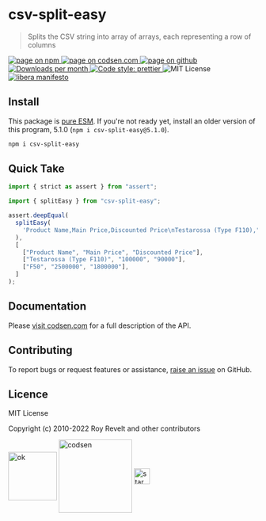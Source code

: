 # csv-split-easy

> Splits the CSV string into array of arrays, each representing a row of columns

<div class="package-badges">
  <a href="https://www.npmjs.com/package/csv-split-easy" rel="nofollow noreferrer noopener">
    <img src="https://img.shields.io/badge/-npm-blue?style=flat-square" alt="page on npm">
  </a>
  <a href="https://codsen.com/os/csv-split-easy" rel="nofollow noreferrer noopener">
    <img src="https://img.shields.io/badge/-codsen-blue?style=flat-square" alt="page on codsen.com">
  </a>
  <a href="https://github.com/codsen/codsen/tree/main/packages/csv-split-easy" rel="nofollow noreferrer noopener">
    <img src="https://img.shields.io/badge/-github-blue?style=flat-square" alt="page on github">
  </a>
  <a href="https://npmcharts.com/compare/csv-split-easy?interval=30" rel="nofollow noreferrer noopener" target="_blank">
    <img src="https://img.shields.io/npm/dm/csv-split-easy.svg?style=flat-square" alt="Downloads per month">
  </a>
  <a href="https://prettier.io" rel="nofollow noreferrer noopener" target="_blank">
    <img src="https://img.shields.io/badge/code_style-prettier-brightgreen.svg?style=flat-square" alt="Code style: prettier">
  </a>
  <img src="https://img.shields.io/badge/licence-MIT-brightgreen.svg?style=flat-square" alt="MIT License">
  <a href="https://liberamanifesto.com" rel="nofollow noreferrer noopener" target="_blank">
    <img src="https://img.shields.io/badge/libera-manifesto-lightgrey.svg?style=flat-square" alt="libera manifesto">
  </a>
</div>

## Install

This package is [pure ESM](https://gist.github.com/sindresorhus/a39789f98801d908bbc7ff3ecc99d99c). If you're not ready yet, install an older version of this program, 5.1.0 (`npm i csv-split-easy@5.1.0`).

```bash
npm i csv-split-easy
```

## Quick Take

```js
import { strict as assert } from "assert";

import { splitEasy } from "csv-split-easy";

assert.deepEqual(
  splitEasy(
    'Product Name,Main Price,Discounted Price\nTestarossa (Type F110),"100,000","90,000"\nF50,"2,500,000","1,800,000"'
  ),
  [
    ["Product Name", "Main Price", "Discounted Price"],
    ["Testarossa (Type F110)", "100000", "90000"],
    ["F50", "2500000", "1800000"],
  ]
);
```

## Documentation

Please [visit codsen.com](https://codsen.com/os/csv-split-easy/) for a full description of the API.

## Contributing

To report bugs or request features or assistance, [raise an issue](https://github.com/codsen/codsen/issues/new/choose) on GitHub.

## Licence

MIT License

Copyright (c) 2010-2022 Roy Revelt and other contributors

<img src="https://codsen.com/images/png-codsen-ok.png" width="98" alt="ok" align="center"> <img src="https://codsen.com/images/png-codsen-1.png" width="148" alt="codsen" align="center"> <img src="https://codsen.com/images/png-codsen-star-small.png" width="32" alt="star" align="center">
